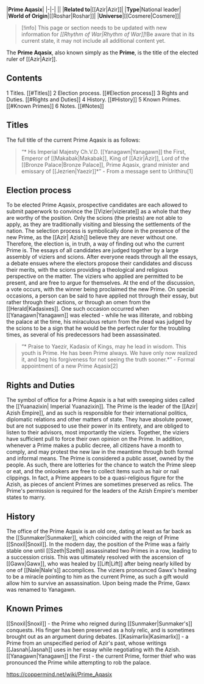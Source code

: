 |**Prime Aqasix**|
|-|-|
||
|**Related to**|[[Azir\|Azir]]|
|**Type**|National leader|
|**World of Origin**|[[Roshar\|Roshar]]|
|**Universe**|[[Cosmere\|Cosmere]]|

> [!info] This page or section needs to be updated with new information for *[[Rhythm of War\|Rhythm of War]]*!Be aware that in its current state, it may not include all additional content yet.

The **Prime Aqasix**, also known simply as the **Prime**, is the title of the elected ruler of [[Azir\|Azir]].

## Contents

1 Titles. [[#Titles]] 
2 Election process. [[#Election process]] 
3 Rights and Duties. [[#Rights and Duties]] 
4 History. [[#History]] 
5 Known Primes. [[#Known Primes]] 
6 Notes. [[#Notes]] 


## Titles
The full title of the current Prime Aqasix is as follows:

>“* His Imperial Majesty Ch.V.D. [[Yanagawn\|Yanagawn]] the First, Emperor of [[Makabak\|Makabak]], King of [[Azir\|Azir]], Lord of the [[Bronze Palace\|Bronze Palace]], Prime Aqasix, grand minister and emissary of [[Jezrien\|Yaezir]]*”
\- From a message sent to Urithiru[1]


## Election process
To be elected Prime Aqasix, prospective candidates are each allowed to submit paperwork to convince the [[Vizier\|vizierate]] as a whole that they are worthy of the position. Only the scions (the priests) are not able to apply, as they are traditionally visiting and blessing the settlements of the nation. The selection process is symbolically done in the presence of the new Prime, as the [[Azir\| Azish]] believe they are never without one. Therefore, the election is, in truth, a way of finding out who the current Prime is.
The essays of all candidates are judged together by a large assembly of viziers and scions. After everyone reads through all the essays, a debate ensues where the electors propose their candidates and discuss their merits, with the scions providing a theological and religious perspective on the matter. The viziers who applied are permitted to be present, and are free to argue for themselves. At the end of the discussion, a vote occurs, with the winner being proclaimed the new Prime.
On special occasions, a person can be said to have applied not through their essay, but rather through their actions, or through an omen from the [[Herald\|Kadasixes]]. One such occasion occurred when [[Yanagawn\|Yanagawn]] was elected - while he was illiterate, and robbing the palace at the time, his miraculous return from the dead was judged by the scions to be a sign that he would be the perfect ruler for the troubling times, as several of his predecessors had been assassinated.

>“* Praise to Yaezir, Kadasix of Kings, may he lead in wisdom. This youth is Prime. He has been Prime always. We have only now realized it, and beg his forgiveness for not seeing the truth sooner.*”
\- Formal appointment of a new Prime Aqasix[2]


## Rights and Duties
The symbol of office for a Prime Aqasix is a hat with sweeping sides called the [[Yuanazixin\| Imperial Yuanazixin]].
The Prime is the leader of the [[Azir\| Azish Empire]], and as such is responsible for their international politics, diplomatic relations and other matters of state. They have absolute power, but are not supposed to use their power in its entirety, and are obliged to listen to their advisors, most importantly the viziers. Together, the viziers have sufficient pull to force their own opinion on the Prime. In addition, whenever a Prime makes a public decree, all citizens have a month to comply, and may protest the new law in the meantime through both formal and informal means.
The Prime is considered a public asset, owned by the people. As such, there are lotteries for the chance to watch the Prime sleep or eat, and the onlookers are free to collect items such as hair or nail clippings. In fact, a Prime appears to be a quasi-religious figure for the Azish, as pieces of ancient Primes are sometimes preserved as relics.
The Prime's permission is required for the leaders of the Azish Empire's member states to marry.

## History
The office of the Prime Aqasix is an old one, dating at least as far back as the [[Sunmaker\|Sunmaker]], which coincided with the reign of Prime [[Snoxil\|Snoxil]]. In the modern day, the position of the Prime was a fairly stable one until [[Szeth\|Szeth]] assassinated two Primes in a row, leading to a succession crisis. This was ultimately resolved with the ascension of [[Gawx\|Gawx]], who was healed by [[Lift\|Lift]] after being nearly killed by one of [[Nale\|Nale's]] accomplices. The viziers pronounced Gawx's healing to be a miracle pointing to him as the current Prime, as such a gift would allow him to survive an assassination. Upon being made the Prime, Gawx was renamed to Yanagawn.

## Known Primes
[[Snoxil\|Snoxil]] - the Prime who reigned during [[Sunmaker\|Sunmaker's]] conquests. His finger has been preserved as a holy relic, and is sometimes brought out as an argument during debates.
[[Kasimarlix\|Kasimarlix]] - a Prime from an unspecified period of Azir's past, whose writings [[Jasnah\|Jasnah]] uses in her essay while negotiating with the Azish.
[[Yanagawn\|Yanagawn]] the First - the current Prime, former thief who was pronounced the Prime while attempting to rob the palace.


https://coppermind.net/wiki/Prime_Aqasix